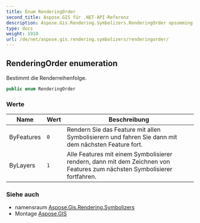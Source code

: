 ```yaml
---
title: Enum RenderingOrder
second_title: Aspose.GIS für .NET-API-Referenz
description: Aspose.Gis.Rendering.Symbolizers.RenderingOrder opsomming. Bestimmt die Renderreihenfolge.
type: docs
weight: 1910
url: /de/net/aspose.gis.rendering.symbolizers/renderingorder/
---
```

## RenderingOrder enumeration

Bestimmt die Renderreihenfolge.

```csharp
public enum RenderingOrder
```

### Werte

| Name | Wert | Beschreibung |
| --- | --- | --- |
| ByFeatures | `0` | Rendern Sie das Feature mit allen Symbolisierern und fahren Sie dann mit dem nächsten Feature fort. |
| ByLayers | `1` | Alle Features mit einem Symbolisierer rendern, dann mit dem Zeichnen von Features zum nächsten Symbolisierer fortfahren. |

### Siehe auch

* namensraum [Aspose.Gis.Rendering.Symbolizers](../../aspose.gis.rendering.symbolizers/)
* Montage [Aspose.GIS](../../)


